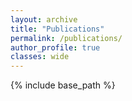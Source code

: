 ```yaml
---
layout: archive
title: "Publications"
permalink: /publications/
author_profile: true
classes: wide
---
```


<script src="https://bibbase.org/show?bib=https%3A%2F%2Fgithub.com%2Fyinlongsan%2Fyinlongsan.github.io%2Fraw%2Fmaster%2Ffiles%2Fpublications.bib&commas=true&noBootstrap=1&jsonp=1"></script>


{% include base_path %}

<!-- {% capture written_year %}'None'{% endcapture %}
{% for post in site.publications reversed %}
  {% capture year %}{{ post.date | date: '%Y' }}{% endcapture %}
  {% if year != written_year %}
    <h2 id="{{ year | slugify }}" class="archive__subtitle">{{ year }}</h2>
    {% capture written_year %}{{ year }}{% endcapture %}
  {% endif %}
  {% include archive-single.html %}
{% endfor %} -->
